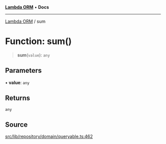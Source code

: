 [**Lambda ORM**](../README.md) • **Docs**

***

[Lambda ORM](../README.md) / sum

# Function: sum()

> **sum**(`value`): `any`

## Parameters

• **value**: `any`

## Returns

`any`

## Source

[src/lib/repository/domain/queryable.ts:462](https://github.com/lambda-orm/lambdaorm-base/blob/7ab89b6bcd2fea05971e688ab15feca3a500d972/src/lib/repository/domain/queryable.ts#L462)
